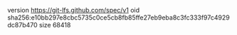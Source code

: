 version https://git-lfs.github.com/spec/v1
oid sha256:e10bb297e8cbc5735c0ce5cb8fb85ffe27eb9eba8c3fc333f97c4929dc87b470
size 68418
